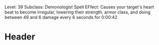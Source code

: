 <!-- TITLE: Spell: Asystole -->
<!-- SUBTITLE:  -->

Level: 39
Subclass: Demonologist
Spell EFfect: Causes your target's heart beat to become irregular, lowering their strength, armor class, and doing between 49 and 6 damage every 6 seconds for 0:00:42
# Header